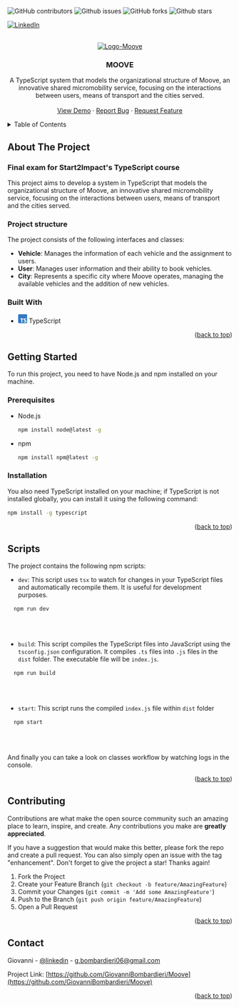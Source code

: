 <a id="readme-top"></a>

![GitHub contributors](https://img.shields.io/github/contributors/giovanniBombardieri/Moove)
![Github issues](https://img.shields.io/github/issues/giovanniBombardieri/Moove)
![GitHub forks](https://img.shields.io/github/forks/giovanniBombardieri/Moove?style=flat)
![Github stars](https://img.shields.io/github/stars/giovanniBombardieri/Moove?style=flat&color=%23EF2D5E)

[![LinkedIn](https://img.shields.io/badge/LinkedIn-0077B5?style=for-the-badge&logo=linkedin&logoColor=white)](https://www.linkedin.com/in/giovanni-bombardieri-13ba7021b/)

<!-- PROJECT LOGO -->
<br />
<div align="center">
  <a href="https://github.com/GiovanniBombardieri/Moove">
    <img src="img/bicycle.ico" alt="Logo-Moove" width="80" height="80">
  </a>

  <h3 align="center">MOOVE</h3>

  <p align="center">
    A TypeScript system that models the organizational structure of Moove, an innovative shared micromobility service, focusing on the interactions between users, means of transport and the cities served.
    <br />
    <br />
    <a href="https://github.com/GiovanniBombardieri/Moove">View Demo</a>
    ·
    <a href="https://github.com/GiovanniBombardieri/Moove/issues/new?labels=bug&template=bug-report---.md">Report Bug</a>
    ·
    <a href="https://github.com/GiovanniBombardieri/Moove/issues/new?labels=enhancement&template=feature-request---.md">Request Feature</a>
  </p>
</div>

<!-- TABLE OF CONTENTS -->
<details>
  <summary>Table of Contents</summary>
  <ol>
    <li>
      <a href="#about-the-project">About The Project</a>
      <ul>
        <li><a href="#project-structure">Project Structure</a></li>
        <li><a href="#built-with">Built With</a></li>
      </ul>
    </li>
    <li>
      <a href="#getting-started">Getting Started</a>
      <ul>
        <li><a href="#prerequisites">Prerequisites</a></li>
        <li><a href="#installation">Installation</a></li>
        <li><a href="#scripts">Scripts</a></li>
      </ul>
    </li>
    <li><a href="#contributing">Contributing</a></li>
    <li><a href="#contact">Contact</a></li>
  </ol>
</details>

## About The Project

### Final exam for Start2Impact's TypeScript course

This project aims to develop a system in TypeScript that models the organizational structure of Moove, an innovative shared micromobility service, focusing on the interactions between users, means of transport and the cities served.

### Project structure

The project consists of the following interfaces and classes:

- **Vehicle**: Manages the information of each vehicle and the assignment to users.
- **User**: Manages user information and their ability to book vehicles.
- **City**: Represents a specific city where Moove operates, managing the available vehicles and the addition of new vehicles.

<!-- BUILT WITH -->

### Built With

- ![typescript](./img/typescript20x20.png) TypeScript

<p align="right">(<a href="#start">back to top</a>)</p>

<!-- GETTING STARTED -->

## Getting Started

To run this project, you need to have Node.js and npm installed on your machine.

### Prerequisites

- Node.js

  ```sh
  npm install node@latest -g
  ```

- npm

  ```sh
  npm install npm@latest -g
  ```

### Installation

You also need TypeScript installed on your machine; if TypeScript is not installed globally, you can install it using the following command:

```bash
npm install -g typescript
```

<p align="right">(<a href="#readme-top">back to top</a>)</p>

## Scripts

The project contains the following npm scripts:

- `dev`: This script uses `tsx` to watch for changes in your TypeScript files and automatically recompile them. It is useful for development purposes.

```bash
  npm run dev
```

<br/>
<br/>

- `build`: This script compiles the TypeScript files into JavaScript using the `tsconfig.json` configuration. It compiles `.ts` files into `.js` files in the `dist` folder. The executable file will be `index.js`.

```bash
  npm run build
```

<br/>
<br/>

- `start`: This script runs the compiled `index.js` file within `dist` folder

```bash
  npm start
```

<br/>
<br/>

And finally you can take a look on classes workflow by watching logs in the console.

<p align="right">(<a href="#readme-top">back to top</a>)</p>

<!-- CONTRIBUTING -->

## Contributing

Contributions are what make the open source community such an amazing place to learn, inspire, and create. Any contributions you make are **greatly appreciated**.

If you have a suggestion that would make this better, please fork the repo and create a pull request. You can also simply open an issue with the tag "enhancement".
Don't forget to give the project a star! Thanks again!

1. Fork the Project
2. Create your Feature Branch (`git checkout -b feature/AmazingFeature`)
3. Commit your Changes (`git commit -m 'Add some AmazingFeature'`)
4. Push to the Branch (`git push origin feature/AmazingFeature`)
5. Open a Pull Request

<p align="right">(<a href="#readme-top">back to top</a>)</p>

<!-- CONTACT -->

## Contact

Giovanni - [@linkedin](https://www.linkedin.com/in/giovanni-bombardieri-13ba7021b/) - g.bombardieri06@gmail.com

Project Link: [https://github.com/GiovanniBombardieri/Moove](https://github.com/GiovanniBombardieri/Moove)

<p align="right">(<a href="#start">back to top</a>)</p>
